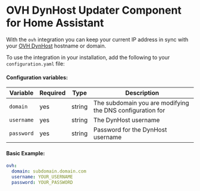 # OVH DynHost Updater Component for Home Assistant

With the `ovh` integration you can keep your current IP address in sync with your [OVH DynHost](https://docs.ovh.com/ie/en/domains/hosting_dynhost/)  hostname or domain.  

To use the integration in your installation, add the following to your `configuration.yaml` file:

#### Configuration variables:
| Variable |  Required  |  Type  | Description |
| -------- | ---------- | ----------- | ----------- |
| `domain` | yes | string |  The subdomain you are modifying the DNS configuration for |
| `username` | yes | string | The DynHost username |
| `password` | yes | string | Password for the DynHost username |
#### Basic Example:

```yaml
ovh:
  domain: subdomain.domain.com
  username: YOUR_USERNAME
  password: YOUR_PASSWORD
```
